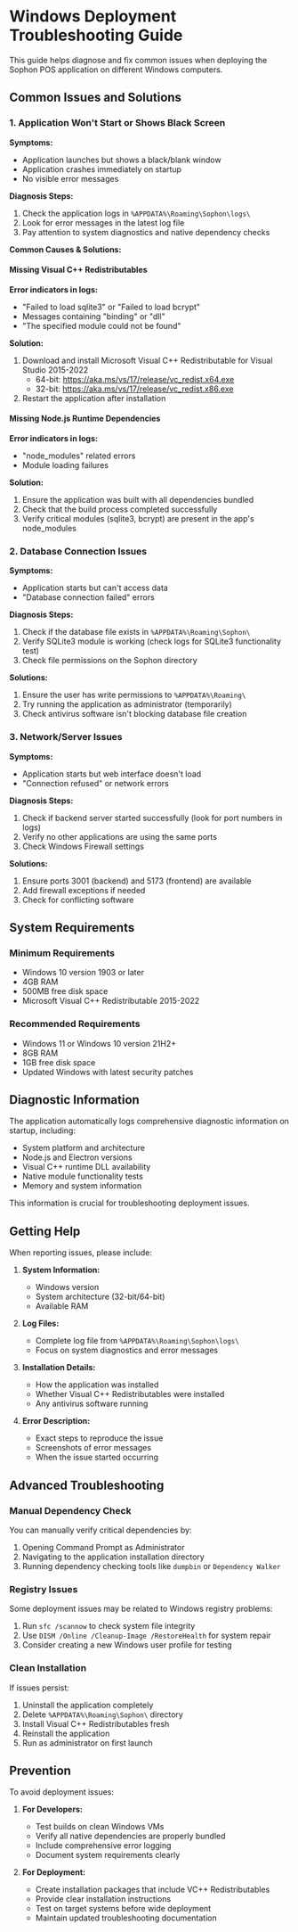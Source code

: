 # Windows Deployment Troubleshooting Guide

This guide helps diagnose and fix common issues when deploying the Sophon POS application on different Windows computers.

## Common Issues and Solutions

### 1. Application Won't Start or Shows Black Screen

**Symptoms:**
- Application launches but shows a black/blank window
- Application crashes immediately on startup
- No visible error messages

**Diagnosis Steps:**
1. Check the application logs in `%APPDATA%\Roaming\Sophon\logs\`
2. Look for error messages in the latest log file
3. Pay attention to system diagnostics and native dependency checks

**Common Causes & Solutions:**

#### Missing Visual C++ Redistributables
**Error indicators in logs:**
- "Failed to load sqlite3" or "Failed to load bcrypt"
- Messages containing "binding" or "dll"
- "The specified module could not be found"

**Solution:**
1. Download and install Microsoft Visual C++ Redistributable for Visual Studio 2015-2022
   - 64-bit: https://aka.ms/vs/17/release/vc_redist.x64.exe
   - 32-bit: https://aka.ms/vs/17/release/vc_redist.x86.exe
2. Restart the application after installation

#### Missing Node.js Runtime Dependencies
**Error indicators in logs:**
- "node_modules" related errors
- Module loading failures

**Solution:**
1. Ensure the application was built with all dependencies bundled
2. Check that the build process completed successfully
3. Verify critical modules (sqlite3, bcrypt) are present in the app's node_modules

### 2. Database Connection Issues

**Symptoms:**
- Application starts but can't access data
- "Database connection failed" errors

**Diagnosis Steps:**
1. Check if the database file exists in `%APPDATA%\Roaming\Sophon\`
2. Verify SQLite3 module is working (check logs for SQLite3 functionality test)
3. Check file permissions on the Sophon directory

**Solutions:**
1. Ensure the user has write permissions to `%APPDATA%\Roaming\`
2. Try running the application as administrator (temporarily)
3. Check antivirus software isn't blocking database file creation

### 3. Network/Server Issues

**Symptoms:**
- Application starts but web interface doesn't load
- "Connection refused" or network errors

**Diagnosis Steps:**
1. Check if backend server started successfully (look for port numbers in logs)
2. Verify no other applications are using the same ports
3. Check Windows Firewall settings

**Solutions:**
1. Ensure ports 3001 (backend) and 5173 (frontend) are available
2. Add firewall exceptions if needed
3. Check for conflicting software

## System Requirements

### Minimum Requirements
- Windows 10 version 1903 or later
- 4GB RAM
- 500MB free disk space
- Microsoft Visual C++ Redistributable 2015-2022

### Recommended Requirements
- Windows 11 or Windows 10 version 21H2+
- 8GB RAM
- 1GB free disk space
- Updated Windows with latest security patches

## Diagnostic Information

The application automatically logs comprehensive diagnostic information on startup, including:

- System platform and architecture
- Node.js and Electron versions
- Visual C++ runtime DLL availability
- Native module functionality tests
- Memory and system information

This information is crucial for troubleshooting deployment issues.

## Getting Help

When reporting issues, please include:

1. **System Information:**
   - Windows version
   - System architecture (32-bit/64-bit)
   - Available RAM

2. **Log Files:**
   - Complete log file from `%APPDATA%\Roaming\Sophon\logs\`
   - Focus on system diagnostics and error messages

3. **Installation Details:**
   - How the application was installed
   - Whether Visual C++ Redistributables were installed
   - Any antivirus software running

4. **Error Description:**
   - Exact steps to reproduce the issue
   - Screenshots of error messages
   - When the issue started occurring

## Advanced Troubleshooting

### Manual Dependency Check
You can manually verify critical dependencies by:

1. Opening Command Prompt as Administrator
2. Navigating to the application installation directory
3. Running dependency checking tools like `dumpbin` or `Dependency Walker`

### Registry Issues
Some deployment issues may be related to Windows registry problems:

1. Run `sfc /scannow` to check system file integrity
2. Use `DISM /Online /Cleanup-Image /RestoreHealth` for system repair
3. Consider creating a new Windows user profile for testing

### Clean Installation
If issues persist:

1. Uninstall the application completely
2. Delete `%APPDATA%\Roaming\Sophon\` directory
3. Install Visual C++ Redistributables fresh
4. Reinstall the application
5. Run as administrator on first launch

## Prevention

To avoid deployment issues:

1. **For Developers:**
   - Test builds on clean Windows VMs
   - Verify all native dependencies are properly bundled
   - Include comprehensive error logging
   - Document system requirements clearly

2. **For Deployment:**
   - Create installation packages that include VC++ Redistributables
   - Provide clear installation instructions
   - Test on target systems before wide deployment
   - Maintain updated troubleshooting documentation